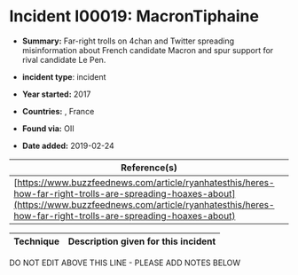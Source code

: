 # Incident I00019: MacronTiphaine

* **Summary:** Far-right trolls on 4chan and Twitter spreading misinformation about French candidate Macron and spur support for rival candidate Le Pen.

* **incident type**: incident

* **Year started:** 2017

* **Countries:**  , France

* **Found via:** OII

* **Date added:** 2019-02-24


| Reference(s) |
| --------- |
| [https://www.buzzfeednews.com/article/ryanhatesthis/heres-how-far-right-trolls-are-spreading-hoaxes-about](https://www.buzzfeednews.com/article/ryanhatesthis/heres-how-far-right-trolls-are-spreading-hoaxes-about) |

 

| Technique | Description given for this incident |
| --------- | ------------------------- |


DO NOT EDIT ABOVE THIS LINE - PLEASE ADD NOTES BELOW